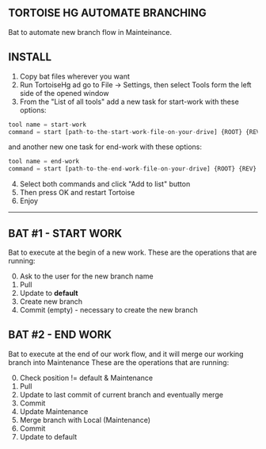 ## TORTOISE HG AUTOMATE BRANCHING

Bat to automate new branch flow in Mainteinance.

## INSTALL

1. Copy bat files wherever you want
2. Run TortoiseHg ad go to File -> Settings, then select Tools form the left side of the opened window
3. From the "List of all tools" add a new task for start-work with these options:
  ```js
  tool name = start-work
  command = start [path-to-the-start-work-file-on-your-drive] {ROOT} {REV}
  ```
  and another new one task for end-work with these options:
  ```js
  tool name = end-work
  command = start [path-to-the-end-work-file-on-your-drive] {ROOT} {REV}
  ```
4. Select both commands and click "Add to list" button
5. Then press OK and restart Tortoise
6. Enjoy


******************************************************************

## BAT #1 - START WORK

Bat to execute at the begin of a new work.
These are the operations that are running:

0. Ask to the user for the new branch name
1. Pull
2. Update to **default**
3. Create new branch
4. Commit (empty) -  necessary to create the new branch


## BAT #2 - END WORK

Bat to execute at the end of our work flow, and it will merge our working branch into Maintenance
These are the operations that are running:

0. Check position != default & Maintenance
1. Pull
2. Update to last commit of current branch and eventually merge
3. Commit
4. Update Maintenance
5. Merge branch with Local (Maintenance)
6. Commit
7. Update to default
